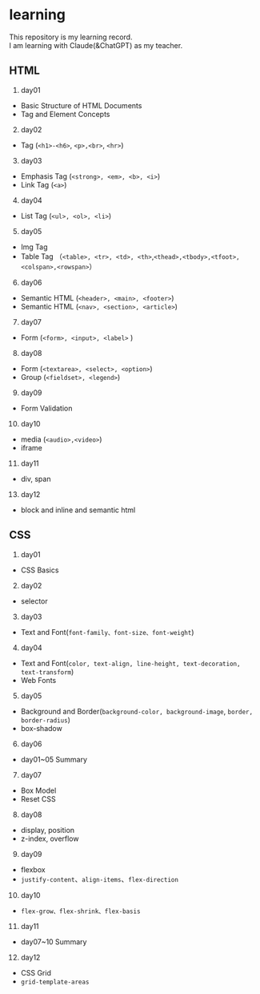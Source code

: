 # learning
This repository is my learning record.<br>
I am learning with Claude(&ChatGPT) as my teacher.

## HTML
1. day01
  - Basic Structure of HTML Documents
  - Tag and Element Concepts

2. day02
  - Tag (`<h1>-<h6>`, `<p>,<br>`, `<hr>`)

3. day03
  - Emphasis Tag (`<strong>, <em>, <b>, <i>`)
  - Link Tag (`<a>`)

4. day04
  - List Tag (`<ul>, <ol>, <li>`)

5. day05
  - Img Tag
  - Table Tag （`<table>, <tr>, <td>, <th>`,`<thead>,<tbody>,<tfoot>,<colspan>,<rowspan>`）

6. day06
  - Semantic HTML (`<header>, <main>, <footer>`)
  - Semantic HTML (`<nav>, <section>, <article>`)

7. day07
  - Form (`<form>, <input>, <label>` )

8. day08
  - Form (`<textarea>, <select>, <option>`)
  - Group (`<fieldset>, <legend>`)

9. day09
  - Form Validation

10. day10
  - media (`<audio>,<video>`)
  - iframe

11. day11
  - div, span

13. day12
  - block and inline and semantic html

## CSS
1. day01
  - CSS Basics

2. day02
  - selector

3. day03
  - Text and Font(`font-family、font-size、font-weight`)

4. day04
  - Text and Font(`color, text-align, line-height, text-decoration, text-transform`)
  - Web Fonts

5. day05
  - Background and Border(`background-color, background-image`, `border, border-radius`)
  - box-shadow

6. day06
  - day01~05 Summary

7. day07
  - Box Model
  - Reset CSS

8. day08
  - display, position
  - z-index, overflow

9. day09
  - flexbox
  - `justify-content`、`align-items`、`flex-direction`

10. day10
  - `flex-grow、flex-shrink、flex-basis`

11. day11
  - day07~10 Summary

12. day12
  - CSS Grid 
  - `grid-template-areas`